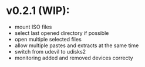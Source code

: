 # v0.2.1 (WIP):
* mount ISO files
* select last opened directory if possible
* open multiple selected files
* allow multiple pastes and extracts at the same time
* switch from udevil to udisks2
* monitoring added and removed devices correcty
